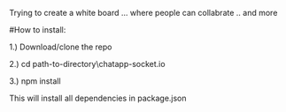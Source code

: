 Trying to  create a white board ... where people can collabrate .. and more


#How to install:

1.) Download/clone the repo

2.) cd path-to-directory\chatapp-socket.io

3.) npm install

This will install all dependencies in package.json
